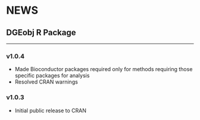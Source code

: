 # NEWS

## DGEobj R Package 

---

### v1.0.4
* Made Bioconductor packages required only for methods requiring those specific packages for analysis
* Resolved CRAN warnings

### v1.0.3
* Initial public release to CRAN
